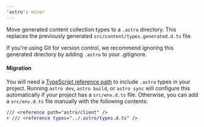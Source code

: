 ```yaml
---
'astro': minor
---
```


Move generated content collection types to a `.astro` directory. This replaces the previously generated `src/content/types.generated.d.ts` file.

If you're using Git for version control, we recommend ignoring this generated directory by adding `.astro` to your .gitignore.

#### Migration

You will need a [TypeScript reference path](https://www.typescriptlang.org/docs/handbook/triple-slash-directives.html#-reference-path-) to include `.astro` types in your project. Running `astro dev`, `astro build`, or `astro sync` will configure this automatically if your project has a `src/env.d.ts` file. Otherwise, you can add a `src/env.d.ts` file manually with the following contents:

```diff
/// <reference path="astro/client" />
+ /// <reference types="../.astro/types.d.ts" />
```
